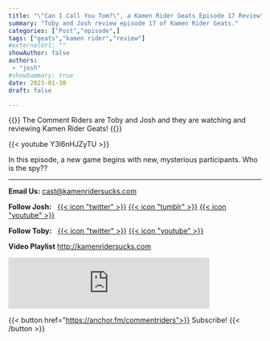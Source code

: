 ```yaml
---
title: "\"Can I Call You Tom?\", a Kamen Rider Geats Episode 17 Review"
summary: "Toby and Josh review episode 17 of Kamen Rider Geats."
categories: ["Post","episode",]
tags: ["geats","kamen rider","review"]
#externalUrl: ""
showAuthor: false
authors:
 - "josh"
#showSummary: true
date: 2023-01-30
draft: false

---
```


{{<lead>}}
The Comment Riders are Toby and Josh and they are watching and reviewing Kamen Rider Geats!
{{</lead>}}

{{< youtube Y3l6nHJZyTU >}}

In this episode, a new game begins with new, mysterious participants. Who is the spy??

---

**Email Us:** cast@kamenridersucks.com

**Follow Josh:**&nbsp;&nbsp; <a href='https://twitter.com/PrettyDeceJosh'>{{< icon "twitter" >}}</a>&nbsp;<a href='https://prettydecejosh.tumblr.com'>{{< icon "tumblr" >}}</a>&nbsp;<a href='https://www.youtube.com/prettydece'>{{< icon "youtube" >}}</a>

**Follow Toby:**&nbsp;&nbsp; <a href='https://twitter.com/LifeOfTobes'>{{< icon "twitter" >}}</a>&nbsp;<a href='https://www.youtube.com/tobesplays'>{{< icon "youtube" >}}</a>

**Video Playlist** http://kamenridersucks.com

<iframe src="https://anchor.fm/commentriders/embed/episodes/Kamen-Rider-Geats-17---Can-I-Call-You-Tom-e1u6ino" height="102px" width="400px" frameborder="0" scrolling="no"></iframe>

<p>

{{< button href="https://anchor.fm/commentriders">}}
Subscribe!
{{< /button >}}